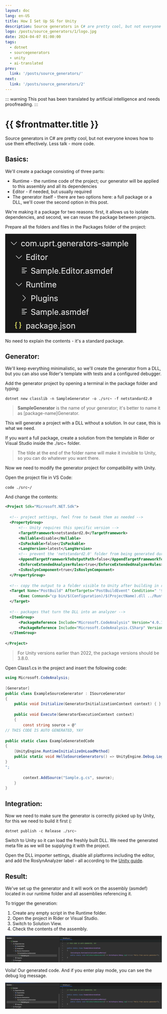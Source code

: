 ```yaml
---
layout: doc
lang: en-US
title: How I Set Up SG for Unity
description: Source generators in C# are pretty cool, but not everyone knows how to properly cook them.
logo: /posts/source_generators/1/logo.jpg
date: 2024-04-07 01:00:00
tags:
  - dotnet
  - sourcegenerators
  - unity
  - ai-translated
prev:
  link: '/posts/source_generators/'
next:
  link: '/posts/source_generators/2'
---
```

::: warning
This post has been translated by artificial intelligence and needs proofreading.
:::

# {{ $frontmatter.title }}

Source generators in C# are pretty cool, but not everyone knows how to use them effectively.
Less talk - more code.

## Basics:

We'll create a package consisting of three parts:

*  Runtime - the runtime code of the project; our generator will be applied to this assembly and all its dependencies
*  Editor - if needed, but usually required
*  The generator itself - there are two options here: a full package or a DLL, we'll cover the second option in this post.

We're making it a package for two reasons: first, it allows us to isolate dependencies, and second, we can reuse the package between projects.

Prepare all the folders and files in the Packages folder of the project:

![1](1.png)

No need to explain the contents - it's a standard package.

## Generator:

We'll keep everything minimalistic, so we'll create the generator from a DLL, but you can also use Rider's template with tests and a configured debugger.

Add the generator project by opening a terminal in the package folder and typing:

`dotnet new classlib -n SampleGenerator -o ./src~ -f netstandard2.0`

> **SampleGenerator** is the name of your generator; it's better to name it as [package-name]Generator.

This will generate a project with a DLL without a solution. In our case, this is what we need.

If you want a full package, create a solution from the template in Rider or Visual Studio inside the ./src~ folder.

> The tilde at the end of the folder name will make it invisible to Unity, so you can do whatever you want there.

Now we need to modify the generator project for compatibility with Unity.

Open the project file in VS Code:

`code ./src~/`

And change the contents:

```xml
<Project Sdk="Microsoft.NET.Sdk">
    
  <!-- project settings, feel free to tweak them as needed -->
  <PropertyGroup>
      <!-- Unity requires this specific version -->
      <TargetFramework>netstandard2.0</TargetFramework>
      <Nullable>disable</Nullable>
      <IsPackable>false</IsPackable>
      <LangVersion>latest</LangVersion>
      <!-- prevent the 'netstandard2.0' folder from being generated during build -->
      <AppendTargetFrameworkToOutputPath>false</AppendTargetFrameworkToOutputPath>
      <EnforceExtendedAnalyzerRules>true</EnforceExtendedAnalyzerRules>
      <IsRoslynComponent>true</IsRoslynComponent>
  </PropertyGroup>

  <!-- copy the output to a folder visible to Unity after building in release -->
  <Target Name="PostBuild" AfterTargets="PostBuildEvent" Condition=" '$(Configuration)' == 'Release' ">
      <Exec Command="cp bin/$(Configuration)/$(ProjectName).dll ../Runtime/Plugins/"/>
  </Target>

  <!-- packages that turn the DLL into an analyzer -->
  <ItemGroup>
      <PackageReference Include="Microsoft.CodeAnalysis" Version="4.0.1" PrivateAssets="all"/>
      <PackageReference Include="Microsoft.CodeAnalysis.CSharp" Version="4.0.1" PrivateAssets="all"/>
  </ItemGroup>
    
</Project>
```

> For Unity versions earlier than 2022, the package versions should be 3.8.0.

Open Class1.cs in the project and insert the following code:

```csharp
using Microsoft.CodeAnalysis;

[Generator]
public class ExampleSourceGenerator : ISourceGenerator
{
    public void Initialize(GeneratorInitializationContext context) { }

    public void Execute(GeneratorExecutionContext context)
    {
        const string source = @"
// THIS CODE IS AUTO GENERATED, YAY

public static class ExampleGeneratedCode
{
    [UnityEngine.RuntimeInitializeOnLoadMethod]
    public static void HelloSourceGenerators() => UnityEngine.Debug.Log(""Hello from source generator"");
}
";

        context.AddSource("Sample.g.cs", source);
    }
}
```

## Integration:

Now we need to make sure the generator is correctly picked up by Unity, for this we need to build it first (:

`dotnet publish -c Release ./src~`

Switch to Unity so it can load the freshly built DLL.
We need the generated meta file as we will be supplying it with the project.

Open the DLL importer settings, disable all platforms including the editor, and add the RoslynAnalyzer label - all according to the [Unity guide](https://docs.unity3d.com/Manual/roslyn-analyzers.html).

## Result:

We've set up the generator and it will work on the assembly (asmdef) located in our runtime folder and all assemblies referencing it.

To trigger the generation:

1. Create any empty script in the Runtime folder.
2. Open the project in Rider or Visual Studio.
3. Switch to Solution View.
4. Check the contents of the assembly.

![2](2.png)

Voila! Our generated code. And if you enter play mode, you can see the debug log message.

![3](2.png)
